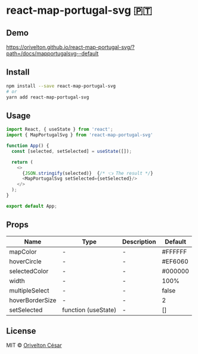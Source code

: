 # react-map-portugal-svg 🇵🇹       


## Demo

https://orivelton.github.io/react-map-portugal-svg/?path=/docs/mapportugalsvg--default


## Install

```bash
npm install --save react-map-portugal-svg
# or
yarn add react-map-portugal-svg
```

## Usage

```javascript
import React, { useState } from 'react';
import { MapPortugalSvg } from 'react-map-portugal-svg'

function App() {
  const [selected, setSelected] = useState([]);

  return (
    <>
      {JSON.stringify(selected)}  {/* 👈 The result */}
      <MapPortugalSvg setSelected={setSelected}/> 
    </>
  );
}

export default App;

```


## Props

| Name                 | Type              | Description | Default |
| -------------------- | ----------------- | ----------- | ------- |
| mapColor                 | -   | - | #FFFFFF |
| hoverCircle                 | -   | - | #EF6060 |
| selectedColor                 | -   | - | #000000 |
| width                 | -  | - | 100% |
| multipleSelect                 | -  | - | false |
| hoverBorderSize                 | -  | - | 2 |
| setSelected                 | function (useState)  | - | [] |


## License

MIT © [Orivelton César](https://github.com/orivelton)
